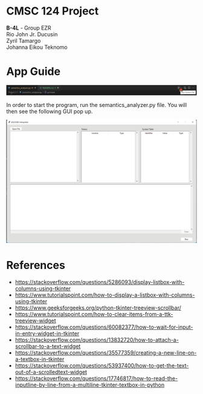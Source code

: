 # CMSC 124 Project
**B-4L** - Group EZR<br>
Rio John Jr. Ducusin<br>
Zyril Tamargo<br>
Johanna Eikou Teknomo

# App Guide
![alt text](images/1.jpg)

In order to start the program, run the semantics_analyzer.py file. You will then see the following GUI pop up.

![alt text](images/2.jpg)



# References
- https://stackoverflow.com/questions/5286093/display-listbox-with-columns-using-tkinter
- https://www.tutorialspoint.com/how-to-display-a-listbox-with-columns-using-tkinter
- https://www.geeksforgeeks.org/python-tkinter-treeview-scrollbar/
- https://www.tutorialspoint.com/how-to-clear-items-from-a-ttk-treeview-widget
- https://stackoverflow.com/questions/60082377/how-to-wait-for-input-in-entry-widget-in-tkinter
- https://stackoverflow.com/questions/13832720/how-to-attach-a-scrollbar-to-a-text-widget
- https://stackoverflow.com/questions/35577359/creating-a-new-line-on-a-textbox-in-tkinter
- https://stackoverflow.com/questions/53937400/how-to-get-the-text-out-of-a-scrolledtext-widget
- https://stackoverflow.com/questions/17746817/how-to-read-the-inputline-by-line-from-a-multiline-tkinter-textbox-in-python
